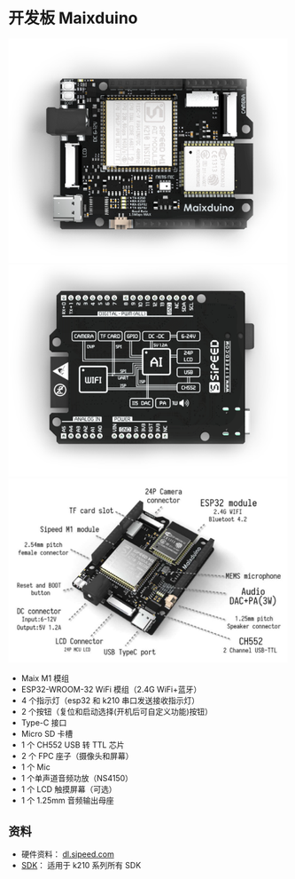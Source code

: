 开发板 Maixduino
===========

![](../../../assets/maixduino_0.png)
![](../../../assets/maixduino_1.png)
![](../../../assets/maixduino_3.jpg)

* Maix M1 模组
* ESP32-WROOM-32 WiFi 模组（2.4G WiFi+蓝牙）
* 4 个指示灯（esp32 和 k210 串口发送接收指示灯）
* 2 个按钮（复位和启动选择(开机后可自定义功能)按钮）
* Type-C 接口
* Micro SD 卡槽
* 1 个 CH552 USB 转 TTL 芯片
* 2 个 FPC 座子（摄像头和屏幕）
* 1 个 Mic
* 1 个单声道音频功放（NS4150）
* 1 个 LCD 触摸屏幕（可选）
* 1 个 1.25mm 音频输出母座



## 资料

* 硬件资料： [dl.sipeed.com](http://dl.sipeed.com/MAIX/HDK/Maixduino/)
* [SDK](../sdk/README.md)： 适用于 k210 系列所有 SDK


